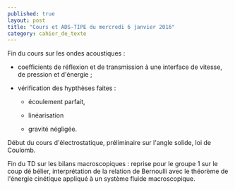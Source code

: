 ```yaml
---
published: true
layout: post
title: "Cours et ADS-TIPE du mercredi 6 janvier 2016"
category: cahier_de_texte
---
```

Fin du cours sur les ondes acoustiques :

- coefficients de réflexion et de transmission à une interface de vitesse, de pression et d'énergie ;

- vérification des hypthèses faites :

  - écoulement parfait,

  - linéarisation

  - gravité négligée.

Début du cours d'électrostatique, préliminaire sur l'angle solide, loi de Coulomb.

Fin du TD sur les bilans macroscopiques : reprise pour le groupe 1 sur le coup dé bélier, interprétation de la relation de Bernoulli avec le théorème de l'énergie cinétique appliqué à un système fluide macroscopique.
